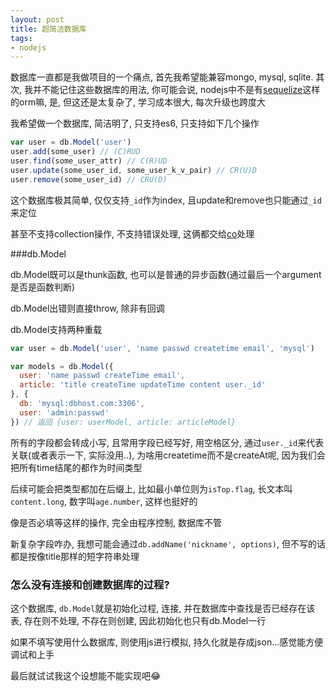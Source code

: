 ```yaml
---
layout: post
title: 超简洁数据库
tags:
- nodejs
---
```


数据库一直都是我做项目的一个痛点, 首先我希望能兼容mongo, mysql, sqlite. 其次, 我并不能记住这些数据库的用法, 你可能会说, nodejs中不是有[sequelize](http://sequelizejs.com/)这样的orm嘛, 是, 但这还是太复杂了, 学习成本很大, 每次升级也跨度大

我希望做一个数据库, 简洁明了, 只支持es6, 只支持如下几个操作

```js
var user = db.Model('user')
user.add(some_user) // (C)RUD
user.find(some_user_attr) // C(R)UD
user.update(some_user_id, some_user_k_v_pair) // CR(U)D
user.remove(some_user_id) // CRU(D)
```

这个数据库极其简单, 仅仅支持`_id`作为index, 且update和remove也只能通过`_id`来定位

甚至不支持collection操作, 不支持错误处理, 这俩都交给[co](https://github.com/visionmedia/co)处理

###db.Model

db.Model既可以是thunk函数, 也可以是普通的异步函数(通过最后一个argument是否是函数判断)

db.Model出错则直接throw, 除非有回调

db.Model支持两种重载

```js
var user = db.Model('user', 'name passwd createtime email', 'mysql')

var models = db.Model({
  user: 'name passwd createTime email',
  article: 'title createTime updateTime content user._id'
}, {
  db: 'mysql:dbhost.com:3306',
  user: 'admin:passwd'
}) // 返回 {user: userModel, article: articleModel}
```

所有的字段都会转成小写, 且常用字段已经写好, 用空格区分, 通过`user._id`来代表关联(或者表示一下, 实际没用..), 为啥用createtime而不是createAt呢, 因为我们会把所有time结尾的都作为时间类型

后续可能会把类型都加在后缀上, 比如最小单位则为`isTop.flag`, 长文本叫`content.long`, 数字叫`age.number`, 这样也挺好的

像是否必填等这样的操作, 完全由程序控制, 数据库不管

新复杂字段咋办, 我想可能会通过`db.addName('nickname', options)`, 但不写的话都是按像title那样的短字符串处理

### 怎么没有连接和创建数据库的过程?

这个数据库, `db.Model`就是初始化过程, 连接, 并在数据库中查找是否已经存在该表, 存在则不处理, 不存在则创建, 因此初始化也只有db.Model一行

如果不填写使用什么数据库, 则使用js进行模拟, 持久化就是存成json...感觉能方便调试和上手

最后就试试我这个设想能不能实现吧:joy:
